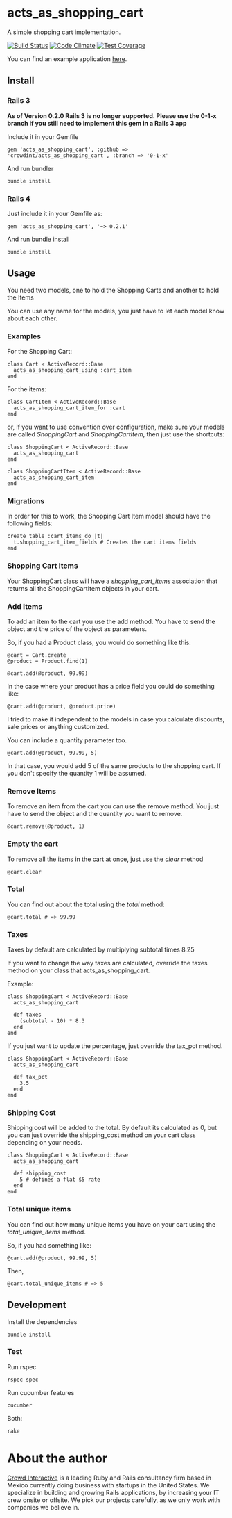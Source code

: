 # acts_as_shopping_cart

A simple shopping cart implementation.

[![Build Status](https://secure.travis-ci.org/crowdint/acts_as_shopping_cart.png?branch=master)](http://travis-ci.org/crowdint/acts_as_shopping_cart)
[![Code Climate](https://codeclimate.com/github/crowdint/acts_as_shopping_cart/badges/gpa.svg)](https://codeclimate.com/github/crowdint/acts_as_shopping_cart)
[![Test Coverage](https://codeclimate.com/github/crowdint/acts_as_shopping_cart/badges/coverage.svg)](https://codeclimate.com/github/crowdint/acts_as_shopping_cart/coverage)

You can find an example application [here](https://github.com/crowdint/acts_as_shopping_cart_app).

## Install

### Rails 3

**As of Version 0.2.0 Rails 3 is no longer supported. Please use the 0-1-x branch
if you still need to implement this gem in a Rails 3 app**

Include it in your Gemfile

    gem 'acts_as_shopping_cart', :github => 'crowdint/acts_as_shopping_cart', :branch => '0-1-x'

And run bundler

    bundle install

### Rails 4

Just include it in your Gemfile as:

    gem 'acts_as_shopping_cart', '~> 0.2.1'

And run bundle install

    bundle install

## Usage

You need two models, one to hold the Shopping Carts and another to hold the Items

You can use any name for the models, you just have to let each model know about each other.

### Examples

For the Shopping Cart:

    class Cart < ActiveRecord::Base
      acts_as_shopping_cart_using :cart_item
    end


For the items:

    class CartItem < ActiveRecord::Base
      acts_as_shopping_cart_item_for :cart
    end

or, if you want to use convention over configuration, make sure your models are called *ShoppingCart* and *ShoppingCartItem*,
then just use the shortcuts:

    class ShoppingCart < ActiveRecord::Base
      acts_as_shopping_cart
    end

    class ShoppingCartItem < ActiveRecord::Base
      acts_as_shopping_cart_item
    end

### Migrations

In order for this to work, the Shopping Cart Item model should have the following fields:

    create_table :cart_items do |t|
      t.shopping_cart_item_fields # Creates the cart items fields
    end

### Shopping Cart Items

Your ShoppingCart class will have a _shopping_cart_items_ association
that returns all the ShoppingCartItem objects in your cart.

### Add Items

To add an item to the cart you use the add method. You have to send the object and the price of the object as parameters.

So, if you had a Product class, you would do something like this:

    @cart = Cart.create
    @product = Product.find(1)

    @cart.add(@product, 99.99)

In the case where your product has a price field you could do something like:

    @cart.add(@product, @product.price)

I tried to make it independent to the models in case you calculate discounts, sale prices or anything customized.

You can include a quantity parameter too.

    @cart.add(@product, 99.99, 5)

In that case, you would add 5 of the same products to the shopping cart. If you don't specify the quantity 1 will be assumed.

### Remove Items

To remove an item from the cart you can use the remove method. You just have to send the object and the quantity you want to remove.

    @cart.remove(@product, 1)

### Empty the cart

To remove all the items in the cart at once, just use the _clear_ method

    @cart.clear

### Total

You can find out about the total using the _total_ method:

    @cart.total # => 99.99

### Taxes

Taxes by default are calculated by multiplying subtotal times 8.25

If you want to change the way taxes are calculated, override the taxes
method on your class that acts_as_shopping_cart.

Example:

    class ShoppingCart < ActiveRecord::Base
      acts_as_shopping_cart

      def taxes
        (subtotal - 10) * 8.3
      end
    end

If you just want to update the percentage, just override the tax_pct
method.

    class ShoppingCart < ActiveRecord::Base
      acts_as_shopping_cart

      def tax_pct
        3.5
      end
    end

### Shipping Cost

Shipping cost will be added to the total. By default its calculated as
0, but you can just override the shipping_cost method on your cart
class depending on your needs.

    class ShoppingCart < ActiveRecord::Base
      acts_as_shopping_cart

      def shipping_cost
        5 # defines a flat $5 rate
      end
    end

### Total unique items

You can find out how many unique items you have on your cart using the _total_unique_items_ method.

So, if you had something like:

    @cart.add(@product, 99.99, 5)

Then,

    @cart.total_unique_items # => 5

## Development

Install the dependencies

    bundle install

### Test

Run rspec

    rspec spec

Run cucumber features

    cucumber

Both:

    rake

# About the author

[Crowd Interactive](http://www.crowdint.com) is a leading Ruby and Rails
consultancy firm based in Mexico currently doing business with startups in the
United States. We specialize in building and growing Rails applications, by increasing
your IT crew onsite or offsite. We pick our projects carefully, as we only work
with companies we believe in.
